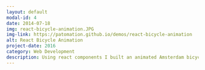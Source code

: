```yaml
---
layout: default
modal-id: 4
date: 2014-07-18
img: react-bicycle-animation.JPG
img-link: https://patomation.github.io/demos/react-bicycle-animation
alt: React Bicycle Animation
project-date: 2016
category: Web Development
description: Using react components I built an animated Amsterdam bicycle. In this project there are reusable components such as a frame and wheels that accept parameters. I intended to make this project scalable so additional styles of bikes can be added with ease.  <a href="https://patomation.github.io/demos/react-bicycle-animation">PROJECT DEMO</a>
---
```

